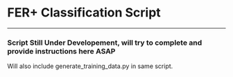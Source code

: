 # FER+ Classification Script
___
### Script Still Under Developement, will try to complete and provide instructions here ASAP
Will also include generate_training_data.py in same script.
